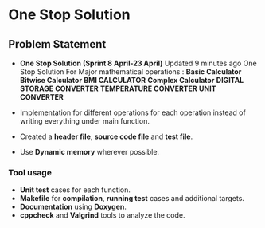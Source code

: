 # One Stop Solution
## Problem Statement
* **One Stop Solution (Sprint 8 April-23 April)**
 Updated 9 minutes ago
One Stop Solution For Major mathematical operations : **Basic Calculator** **Bitwise Calculator** **BMI CALCULATOR** **Complex Calculator** **DIGITAL STORAGE CONVERTER** **TEMPERATURE CONVERTER** **UNIT CONVERTER**



* Implementation for different operations for each operation instead of writing everything under main function.
* Created a **header file**,  **source code file** and **test file**.
* Use **Dynamic memory** wherever possible.

### Tool usage
* **Unit test** cases for each function.
* **Makefile** for **compilation**, **running test** cases and additional targets.
* **Documentation** using **Doxygen**.
* **cppcheck** and **Valgrind** tools to analyze the code.
